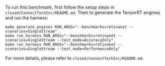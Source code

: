 To run this benchmark, first follow the setup steps in `closed/ConnectTechInc/README.md`. Then to generate the TensorRT engines and run the harness:

```
make generate_engines RUN_ARGS="--benchmarks=retinanet --scenarios=SingleStream"
make run_harness RUN_ARGS="--benchmarks=retinanet --scenarios=SingleStream --test_mode=AccuracyOnly"
make run_harness RUN_ARGS="--benchmarks=retinanet --scenarios=SingleStream --test_mode=PerformanceOnly"
```

For more details, please refer to `closed/ConnectTechInc/README.md`.